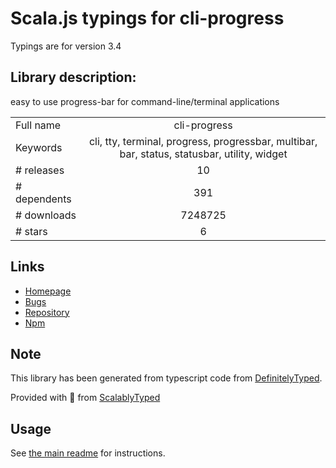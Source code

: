 
# Scala.js typings for cli-progress

Typings are for version 3.4

## Library description:
easy to use progress-bar for command-line/terminal applications

|                    |                 |
| ------------------ | :-------------: |
| Full name          | cli-progress |
| Keywords           | cli, tty, terminal, progress, progressbar, multibar, bar, status, statusbar, utility, widget |
| # releases         | 10 |
| # dependents       | 391 |
| # downloads        | 7248725 |
| # stars            | 6 |

## Links
- [Homepage](https://github.com/AndiDittrich/Node.CLI-Progress)
- [Bugs](https://github.com/AndiDittrich/Node.CLI-Progress/issues)
- [Repository](https://github.com/AndiDittrich/Node.CLI-Progress)
- [Npm](https://www.npmjs.com/package/cli-progress)
    


## Note
This library has been generated from typescript code from [DefinitelyTyped](https://definitelytyped.org).

Provided with :purple_heart: from [ScalablyTyped](https://github.com/oyvindberg/ScalablyTyped)

## Usage
See [the main readme](../../readme.md) for instructions.


